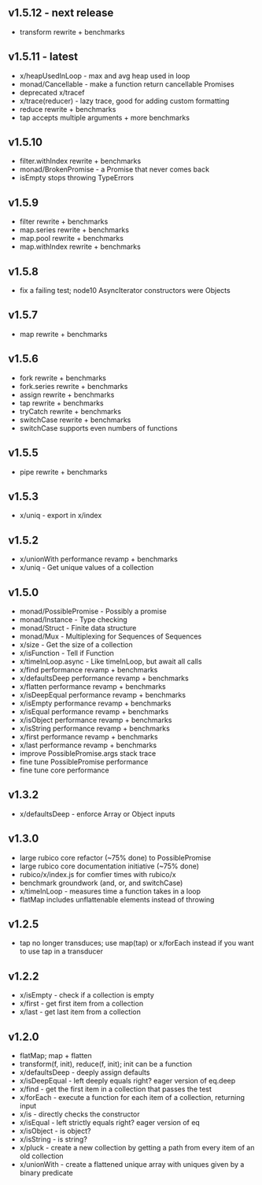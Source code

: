 ## v1.5.12 - next release
 * transform rewrite + benchmarks

## v1.5.11 - latest
 * x/heapUsedInLoop - max and avg heap used in loop
 * monad/Cancellable - make a function return cancellable Promises
 * deprecated x/tracef
 * x/trace(reducer) - lazy trace, good for adding custom formatting
 * reduce rewrite + benchmarks
 * tap accepts multiple arguments + more benchmarks

## v1.5.10
 * filter.withIndex rewrite + benchmarks
 * monad/BrokenPromise - a Promise that never comes back
 * isEmpty stops throwing TypeErrors

## v1.5.9
 * filter rewrite + benchmarks
 * map.series rewrite + benchmarks
 * map.pool rewrite + benchmarks
 * map.withIndex rewrite + benchmarks

## v1.5.8
 * fix a failing test; node10 AsyncIterator constructors were Objects

## v1.5.7
 * map rewrite + benchmarks

## v1.5.6
 * fork rewrite + benchmarks
 * fork.series rewrite + benchmarks
 * assign rewrite + benchmarks
 * tap rewrite + benchmarks
 * tryCatch rewrite + benchmarks
 * switchCase rewrite + benchmarks
 * switchCase supports even numbers of functions

## v1.5.5
 * pipe rewrite + benchmarks

## v1.5.3
 * x/uniq - export in x/index

## v1.5.2
 * x/unionWith performance revamp + benchmarks
 * x/uniq - Get unique values of a collection

## v1.5.0
 * monad/PossiblePromise - Possibly a promise
 * monad/Instance - Type checking
 * monad/Struct - Finite data structure
 * monad/Mux - Multiplexing for Sequences of Sequences
 * x/size - Get the size of a collection
 * x/isFunction - Tell if Function
 * x/timeInLoop.async - Like timeInLoop, but await all calls
 * x/find performance revamp + benchmarks
 * x/defaultsDeep performance revamp + benchmarks
 * x/flatten performance revamp + benchmarks
 * x/isDeepEqual performance revamp + benchmarks
 * x/isEmpty performance revamp + benchmarks
 * x/isEqual performance revamp + benchmarks
 * x/isObject performance revamp + benchmarks
 * x/isString performance revamp + benchmarks
 * x/first performance revamp + benchmarks
 * x/last performance revamp + benchmarks
 * improve PossiblePromise.args stack trace
 * fine tune PossiblePromise performance
 * fine tune core performance

## v1.3.2
 * x/defaultsDeep - enforce Array or Object inputs

## v1.3.0
 * large rubico core refactor (~75% done) to PossiblePromise
 * large rubico core documentation initiative (~75% done)
 * rubico/x/index.js for comfier times with rubico/x
 * benchmark groundwork (and, or, and switchCase)
 * x/timeInLoop - measures time a function takes in a loop
 * flatMap includes unflattenable elements instead of throwing

## v1.2.5
 * tap no longer transduces; use map(tap) or x/forEach instead if you want to use tap in a transducer

## v1.2.2
 * x/isEmpty - check if a collection is empty
 * x/first - get first item from a collection
 * x/last - get last item from a collection

## v1.2.0
 * flatMap; map + flatten
 * transform(f, init), reduce(f, init); init can be a function
 * x/defaultsDeep - deeply assign defaults
 * x/isDeepEqual - left deeply equals right? eager version of eq.deep
 * x/find - get the first item in a collection that passes the test
 * x/forEach - execute a function for each item of a collection, returning input
 * x/is - directly checks the constructor
 * x/isEqual - left strictly equals right? eager version of eq
 * x/isObject - is object?
 * x/isString - is string?
 * x/pluck - create a new collection by getting a path from every item of an old collection
 * x/unionWith - create a flattened unique array with uniques given by a binary predicate
